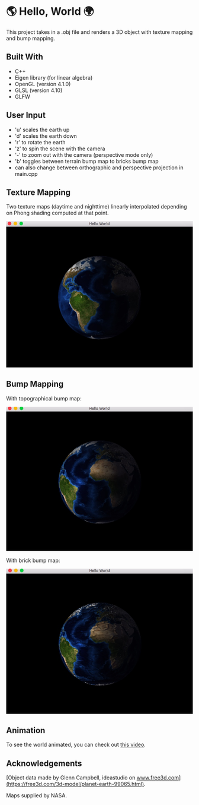 # :earth_americas:  Hello, World  :earth_africa:

This project takes in a .obj file and renders a 3D object with texture mapping and bump mapping.

## Built With

* C++
* Eigen library (for linear algebra)
* OpenGL (version 4.1.0)
* GLSL (version 4.10)
* GLFW

## User Input

* 'u' scales the earth up
* 'd' scales the earth down
* 'r' to rotate the earth
* 'z' to spin the scene with the camera
* '-' to zoom out with the camera (perspective mode only)
* 'b' toggles between terrain bump map to bricks bump map
* can also change between orthographic and perspective projection in main.cpp

## Texture Mapping

Two texture maps (daytime and nighttime) linearly interpolated depending on Phong shading computed at that point.

![alt text](https://github.com/EricaHD/HelloWorld/blob/master/images/dayandnight1.png)

## Bump Mapping

With topographical bump map:

![alt text](https://github.com/EricaHD/HelloWorld/blob/master/images/bump.png)

With brick bump map:

![alt text](https://github.com/EricaHD/HelloWorld/blob/master/images/brick.png)

## Animation

To see the world animated, you can check out [this video](https://www.youtube.com/watch?v=m5yvqUJreJM&feature=youtu.be).

## Acknowledgements

[Object data made by Glenn Campbell, ideastudio on www.free3d.com](https://free3d.com/3d-model/planet-earth-99065.html).

Maps supplied by NASA.

